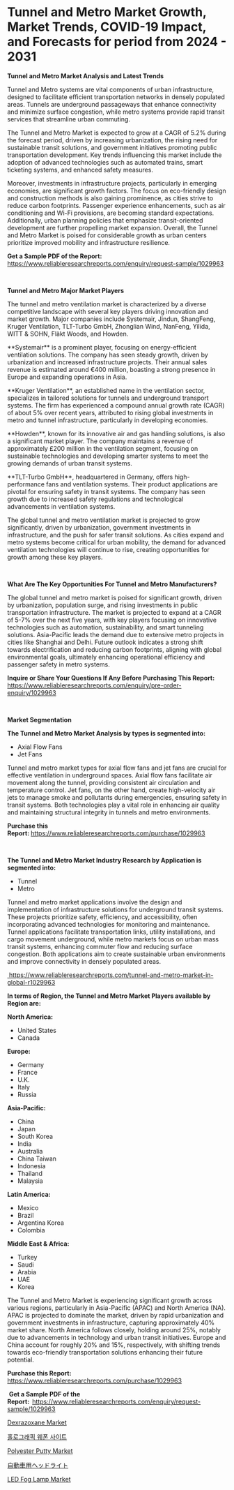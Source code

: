 <p><h1>Tunnel and Metro Market Growth, Market Trends, COVID-19 Impact, and Forecasts for period from 2024 - 2031</h1></p><p><strong>Tunnel and Metro Market Analysis and Latest Trends</strong></p>
<p><p>Tunnel and Metro systems are vital components of urban infrastructure, designed to facilitate efficient transportation networks in densely populated areas. Tunnels are underground passageways that enhance connectivity and minimize surface congestion, while metro systems provide rapid transit services that streamline urban commuting.</p><p>The Tunnel and Metro Market is expected to grow at a CAGR of 5.2% during the forecast period, driven by increasing urbanization, the rising need for sustainable transit solutions, and government initiatives promoting public transportation development. Key trends influencing this market include the adoption of advanced technologies such as automated trains, smart ticketing systems, and enhanced safety measures. </p><p>Moreover, investments in infrastructure projects, particularly in emerging economies, are significant growth factors. The focus on eco-friendly design and construction methods is also gaining prominence, as cities strive to reduce carbon footprints. Passenger experience enhancements, such as air conditioning and Wi-Fi provisions, are becoming standard expectations. Additionally, urban planning policies that emphasize transit-oriented development are further propelling market expansion. Overall, the Tunnel and Metro Market is poised for considerable growth as urban centers prioritize improved mobility and infrastructure resilience.</p></p>
<p><strong>Get a Sample PDF of the Report:&nbsp;</strong> <a href="https://www.reliableresearchreports.com/enquiry/request-sample/1029963">https://www.reliableresearchreports.com/enquiry/request-sample/1029963</a></p>
<p>&nbsp;</p>
<p><strong>Tunnel and Metro Major Market Players</strong></p>
<p><p>The tunnel and metro ventilation market is characterized by a diverse competitive landscape with several key players driving innovation and market growth. Major companies include Systemair, Jindun, ShangFeng, Kruger Ventilation, TLT-Turbo GmbH, Zhonglian Wind, NanFeng, Yilida, WITT & SOHN, Fläkt Woods, and Howden.</p><p>**Systemair** is a prominent player, focusing on energy-efficient ventilation solutions. The company has seen steady growth, driven by urbanization and increased infrastructure projects. Their annual sales revenue is estimated around €400 million, boasting a strong presence in Europe and expanding operations in Asia.</p><p>**Kruger Ventilation**, an established name in the ventilation sector, specializes in tailored solutions for tunnels and underground transport systems. The firm has experienced a compound annual growth rate (CAGR) of about 5% over recent years, attributed to rising global investments in metro and tunnel infrastructure, particularly in developing economies.</p><p>**Howden**, known for its innovative air and gas handling solutions, is also a significant market player. The company maintains a revenue of approximately £200 million in the ventilation segment, focusing on sustainable technologies and developing smarter systems to meet the growing demands of urban transit systems.</p><p>**TLT-Turbo GmbH**, headquartered in Germany, offers high-performance fans and ventilation systems. Their product applications are pivotal for ensuring safety in transit systems. The company has seen growth due to increased safety regulations and technological advancements in ventilation systems.</p><p>The global tunnel and metro ventilation market is projected to grow significantly, driven by urbanization, government investments in infrastructure, and the push for safer transit solutions. As cities expand and metro systems become critical for urban mobility, the demand for advanced ventilation technologies will continue to rise, creating opportunities for growth among these key players.</p></p>
<p>&nbsp;</p>
<p><strong>What Are The Key Opportunities For Tunnel and Metro Manufacturers?</strong></p>
<p><p>The global tunnel and metro market is poised for significant growth, driven by urbanization, population surge, and rising investments in public transportation infrastructure. The market is projected to expand at a CAGR of 5-7% over the next five years, with key players focusing on innovative technologies such as automation, sustainability, and smart tunneling solutions. Asia-Pacific leads the demand due to extensive metro projects in cities like Shanghai and Delhi. Future outlook indicates a strong shift towards electrification and reducing carbon footprints, aligning with global environmental goals, ultimately enhancing operational efficiency and passenger safety in metro systems.</p></p>
<p><strong>Inquire or Share Your Questions If Any Before Purchasing This Report:</strong> <a href="https://www.reliableresearchreports.com/enquiry/pre-order-enquiry/1029963">https://www.reliableresearchreports.com/enquiry/pre-order-enquiry/1029963</a></p>
<p>&nbsp;</p>
<p><strong>Market Segmentation</strong></p>
<p><strong>The Tunnel and Metro Market Analysis by types is segmented into:</strong></p>
<p><ul><li>Axial Flow Fans</li><li>Jet Fans</li></ul></p>
<p><p>Tunnel and metro market types for axial flow fans and jet fans are crucial for effective ventilation in underground spaces. Axial flow fans facilitate air movement along the tunnel, providing consistent air circulation and temperature control. Jet fans, on the other hand, create high-velocity air jets to manage smoke and pollutants during emergencies, ensuring safety in transit systems. Both technologies play a vital role in enhancing air quality and maintaining structural integrity in tunnels and metro environments.</p></p>
<p><strong>Purchase this Report:&nbsp;</strong><a href="https://www.reliableresearchreports.com/purchase/1029963">https://www.reliableresearchreports.com/purchase/1029963</a></p>
<p>&nbsp;</p>
<p><strong>The Tunnel and Metro Market Industry Research by Application is segmented into:</strong></p>
<p><ul><li>Tunnel</li><li>Metro</li></ul></p>
<p><p>Tunnel and metro market applications involve the design and implementation of infrastructure solutions for underground transit systems. These projects prioritize safety, efficiency, and accessibility, often incorporating advanced technologies for monitoring and maintenance. Tunnel applications facilitate transportation links, utility installations, and cargo movement underground, while metro markets focus on urban mass transit systems, enhancing commuter flow and reducing surface congestion. Both applications aim to create sustainable urban environments and improve connectivity in densely populated areas.</p></p>
<p><a href="https://www.reliableresearchreports.com/tunnel-and-metro-market-in-global-r1029963">&nbsp;https://www.reliableresearchreports.com/tunnel-and-metro-market-in-global-r1029963</a></p>
<p><strong>In terms of Region, the Tunnel and Metro Market Players available by Region are:</strong></p>
<p>
    <p> <strong> North America: </strong>
        <ul>
            <li>United States</li>
            <li>Canada</li>
        </ul>
        </p> 
    <p> <strong> Europe: </strong>
        <ul>
            <li>Germany</li>
            <li>France</li>
            <li>U.K.</li>
            <li>Italy</li>
            <li>Russia</li>
        </ul>
        </p> 
    <p> <strong> Asia-Pacific: </strong>
        <ul>
            <li>China</li>
            <li>Japan</li>
            <li>South Korea</li>
            <li>India</li>
            <li>Australia</li>
            <li>China Taiwan</li>
            <li>Indonesia</li>
            <li>Thailand</li>
            <li>Malaysia</li>
        </ul>
        </p> 
    <p> <strong> Latin America: </strong>
        <ul>
            <li>Mexico</li>
            <li>Brazil</li>
            <li>Argentina Korea</li>
            <li>Colombia</li>
        </ul>
        </p> 
    <p> <strong> Middle East & Africa: </strong>
        <ul>
            <li>Turkey</li>
            <li>Saudi</li>
            <li>Arabia</li>
            <li>UAE</li>
            <li>Korea</li>
        </ul>
    </p>
    </p>
<p><p>The Tunnel and Metro Market is experiencing significant growth across various regions, particularly in Asia-Pacific (APAC) and North America (NA). APAC is projected to dominate the market, driven by rapid urbanization and government investments in infrastructure, capturing approximately 40% market share. North America follows closely, holding around 25%, notably due to advancements in technology and urban transit initiatives. Europe and China account for roughly 20% and 15%, respectively, with shifting trends towards eco-friendly transportation solutions enhancing their future potential.</p></p>
<p><strong>Purchase this Report: </strong><a href="https://www.reliableresearchreports.com/purchase/1029963">https://www.reliableresearchreports.com/purchase/1029963</a></p>
<p>&nbsp;<strong>Get a Sample PDF of the Report:&nbsp;&nbsp;</strong><a href="https://www.reliableresearchreports.com/enquiry/request-sample/1029963">https://www.reliableresearchreports.com/enquiry/request-sample/1029963</a></p>
<p><strong></strong></p>
<p><p><a href="https://www.linkedin.com/pulse/dexrazoxane-market-emerging-trends-future-prospects-period-hrbjf?trackingId=iC%2Fmk8R1R66J%2FnbcJ1gVpw%3D%3D">Dexrazoxane Market</a></p><p><a href="https://medium.com/@percyhagernes9778/%EC%84%B8%EA%B3%84-holographic-weapon-sight-market-%EC%9D%80-2024%EC%97%90%EC%84%9C-2031%EB%A1%9C-%EC%97%B0%ED%8F%89%EA%B7%A0-%EC%A6%9D%EA%B0%80%EC%9C%A8%EC%9D%84-%EB%B3%B4%EC%9D%BC-%EA%B2%83%EC%9C%BC%EB%A1%9C-%EC%98%88%EC%83%81%EB%90%A9%EB%8B%88%EB%8B%A4-59a119a19686">홀로그래픽 웨폰 사이트</a></p><p><a href="https://issuu.com/reportprime-2/docs/polyester-putty-market-size-2030.pp_19061b0a9b6a5e">Polyester Putty Market</a></p><p><a href="https://medium.com/@fsde4w/automotive-headlighting-market-%E3%81%AF-%E3%82%B3%E3%82%B9%E3%83%88%E7%AE%A1%E7%90%86%E3%81%A8%E5%8A%B9%E7%8E%87%E5%90%91%E4%B8%8A%E3%82%92%E5%84%AA%E5%85%88%E3%81%97%E3%81%BE%E3%81%99-%E3%81%95%E3%82%89%E3%81%AB-%E5%A0%B1%E5%91%8A%E6%9B%B8%E3%81%AF%E5%B8%82%E5%A0%B4%E3%81%AE%E9%9C%80%E8%A6%81%E9%9D%A2%E3%81%A8%E4%BE%9B%E7%B5%A6%E9%9D%A2%E3%81%AE%E4%B8%A1%E6%96%B9%E3%82%92%E3%82%AB%E3%83%90%E3%83%BC%E3%81%97%E3%81%A6%E3%81%84%E3%81%BE%E3%81%99-automotive-d417a938d14b">自動車用ヘッドライト</a></p><p><a href="https://medium.com/@caseyshhand587/the-led-fog-lamp-market-prioritizes-cost-control-and-efficiency-enhancement-52406ab88a6e">LED Fog Lamp Market</a></p></p>